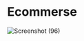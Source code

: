 # Ecommerse

![Screenshot (96)](https://user-images.githubusercontent.com/110908237/228554302-d0e67c08-f8c0-41f6-9cf7-c8c270e1e70c.png)
